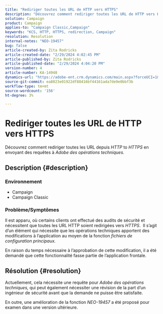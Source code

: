 ```yaml
---
title: "Rediriger toutes les URL de HTTP vers HTTPS"
description: "Découvrez comment rediriger toutes les URL de HTTP vers HTTPS"
solution: Campaign
product: Campaign
applies-to: "Campaign Classic,Campaign"
keywords: "KCS, HTTP, HTTPS, redirection, Campaign"
resolution: Resolution
internal-notes: "NEO-19457"
bug: false
article-created-by: Zita Rodricks
article-created-date: "2/29/2024 4:02:45 PM"
article-published-by: Zita Rodricks
article-published-date: "2/29/2024 4:04:20 PM"
version-number: 4
article-number: KA-14948
dynamics-url: "https://adobe-ent.crm.dynamics.com/main.aspx?forceUCI=1&pagetype=entityrecord&etn=knowledgearticle&id=d02ba5f8-1bd7-ee11-9078-000d3a3110f0"
source-git-commit: ea8023e01922df88416bf44161ada7de9e0bbf3b
workflow-type: tm+mt
source-wordcount: '156'
ht-degree: 3%

---
```


# Rediriger toutes les URL de HTTP vers HTTPS


Découvrez comment rediriger toutes les URL depuis *HTTP* to *HTTPS* en envoyant des requêtes à *Adobe des opérations techniques.*

## Description {#description}


### Environnement

- Campaign
- Campaign Classic


### Problème/Symptômes

Il est apparu, où certains clients ont effectué des audits de sécurité et nécessitent que toutes les URL HTTP soient redirigées vers *HTTPS*.  Il s’agit d’un élément qui nécessite que les opérations techniques apportent des modifications à l’application au moyen de la fonction *fichiers de configuration principaux.*

En raison du temps nécessaire à l’approbation de cette modification, il a été demandé que cette fonctionnalité fasse partie de l’application frontale.


## Résolution {#resolution}


Actuellement, cela nécessite une requête pour *Adobe des opérations techniques,* qui peut également nécessiter une révision de la part d’un ingénieur de sécurité avant que la demande ne puisse être satisfaite.

En outre, une amélioration de la fonction *NEO-19457* a été proposé pour examen dans une version ultérieure.
